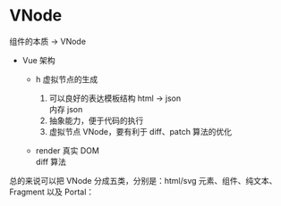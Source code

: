 # VNode  
组件的本质 -> VNode  
- Vue 架构  
  - h 虚拟节点的生成  
    1. 可以良好的表达模板结构 html -> json  
      内存 json  
    2. 抽象能力，便于代码的执行  
    3. 虚拟节点 VNode，要有利于 diff、patch 算法的优化  

  - render 真实 DOM  
    diff 算法  

总的来说可以把 VNode 分成五类，分别是：html/svg 元素、组件、纯文本、Fragment 以及 Portal：